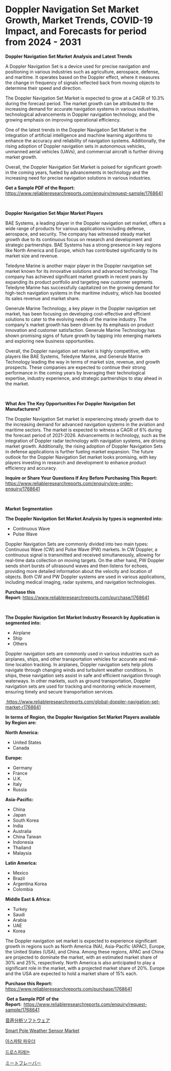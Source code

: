 <p><h1>Doppler Navigation Set Market Growth, Market Trends, COVID-19 Impact, and Forecasts for period from 2024 - 2031</h1></p><p><strong>Doppler Navigation Set Market Analysis and Latest Trends</strong></p>
<p><p>A Doppler Navigation Set is a device used for precise navigation and positioning in various industries such as agriculture, aerospace, defense, and maritime. It operates based on the Doppler effect, where it measures the change in frequency of signals reflected back from moving objects to determine their speed and direction.</p><p>The Doppler Navigation Set Market is expected to grow at a CAGR of 10.3% during the forecast period. The market growth can be attributed to the increasing demand for accurate navigation systems in various industries, technological advancements in Doppler navigation technology, and the growing emphasis on improving operational efficiency.</p><p>One of the latest trends in the Doppler Navigation Set Market is the integration of artificial intelligence and machine learning algorithms to enhance the accuracy and reliability of navigation systems. Additionally, the rising adoption of Doppler navigation sets in autonomous vehicles, unmanned aerial vehicles (UAVs), and commercial aircraft is further driving market growth.</p><p>Overall, the Doppler Navigation Set Market is poised for significant growth in the coming years, fueled by advancements in technology and the increasing need for precise navigation solutions in various industries.</p></p>
<p><strong>Get a Sample PDF of the Report:&nbsp;</strong> <a href="https://www.reliableresearchreports.com/enquiry/request-sample/1768641">https://www.reliableresearchreports.com/enquiry/request-sample/1768641</a></p>
<p>&nbsp;</p>
<p><strong>Doppler Navigation Set Major Market Players</strong></p>
<p><p>BAE Systems, a leading player in the Doppler navigation set market, offers a wide range of products for various applications including defense, aerospace, and security. The company has witnessed steady market growth due to its continuous focus on research and development and strategic partnerships. BAE Systems has a strong presence in key regions like North America and Europe, which has contributed significantly to its market size and revenue.</p><p>Teledyne Marine is another major player in the Doppler navigation set market known for its innovative solutions and advanced technology. The company has achieved significant market growth in recent years by expanding its product portfolio and targeting new customer segments. Teledyne Marine has successfully capitalized on the growing demand for high-tech navigation systems in the maritime industry, which has boosted its sales revenue and market share.</p><p>Generule Marine Technology, a key player in the Doppler navigation set market, has been focusing on developing cost-effective and efficient solutions to cater to the evolving needs of the marine industry. The company's market growth has been driven by its emphasis on product innovation and customer satisfaction. Generule Marine Technology has shown promising signs of future growth by tapping into emerging markets and exploring new business opportunities.</p><p>Overall, the Doppler navigation set market is highly competitive, with players like BAE Systems, Teledyne Marine, and Generule Marine Technology leading the way in terms of market size, revenue, and growth prospects. These companies are expected to continue their strong performance in the coming years by leveraging their technological expertise, industry experience, and strategic partnerships to stay ahead in the market.</p></p>
<p>&nbsp;</p>
<p><strong>What Are The Key Opportunities For Doppler Navigation Set Manufacturers?</strong></p>
<p><p>The Doppler Navigation Set market is experiencing steady growth due to the increasing demand for advanced navigation systems in the aviation and maritime sectors. The market is expected to witness a CAGR of 6% during the forecast period of 2021-2026. Advancements in technology, such as the integration of Doppler radar technology with navigation systems, are driving market growth. Additionally, the rising adoption of Doppler Navigation Sets in defense applications is further fueling market expansion. The future outlook for the Doppler Navigation Set market looks promising, with key players investing in research and development to enhance product efficiency and accuracy.</p></p>
<p><strong>Inquire or Share Your Questions If Any Before Purchasing This Report:</strong> <a href="https://www.reliableresearchreports.com/enquiry/pre-order-enquiry/1768641">https://www.reliableresearchreports.com/enquiry/pre-order-enquiry/1768641</a></p>
<p>&nbsp;</p>
<p><strong>Market Segmentation</strong></p>
<p><strong>The Doppler Navigation Set Market Analysis by types is segmented into:</strong></p>
<p><ul><li>Continuous Wave</li><li>Pulse Wave</li></ul></p>
<p><p>Doppler Navigation Sets are commonly divided into two main types: Continuous Wave (CW) and Pulse Wave (PW) markets. In CW Doppler, a continuous signal is transmitted and received simultaneously, allowing for real-time data collection on moving targets. On the other hand, PW Doppler sends short bursts of ultrasound waves and then listens for echoes, providing more detailed information about the velocity and location of objects. Both CW and PW Doppler systems are used in various applications, including medical imaging, radar systems, and navigation technologies.</p></p>
<p><strong>Purchase this Report:&nbsp;</strong><a href="https://www.reliableresearchreports.com/purchase/1768641">https://www.reliableresearchreports.com/purchase/1768641</a></p>
<p>&nbsp;</p>
<p><strong>The Doppler Navigation Set Market Industry Research by Application is segmented into:</strong></p>
<p><ul><li>Airplane</li><li>Ship</li><li>Others</li></ul></p>
<p><p>Doppler navigation sets are commonly used in various industries such as airplanes, ships, and other transportation vehicles for accurate and real-time location tracking. In airplanes, Doppler navigation sets help pilots navigate through changing winds and turbulent weather conditions. In ships, these navigation sets assist in safe and efficient navigation through waterways. In other markets, such as ground transportation, Doppler navigation sets are used for tracking and monitoring vehicle movement, ensuring timely and secure transportation services.</p></p>
<p><a href="https://www.reliableresearchreports.com/global-doppler-navigation-set-market-r1768641">&nbsp;https://www.reliableresearchreports.com/global-doppler-navigation-set-market-r1768641</a></p>
<p><strong>In terms of Region, the Doppler Navigation Set Market Players available by Region are:</strong></p>
<p>
    <p> <strong> North America: </strong>
        <ul>
            <li>United States</li>
            <li>Canada</li>
        </ul>
        </p> 
    <p> <strong> Europe: </strong>
        <ul>
            <li>Germany</li>
            <li>France</li>
            <li>U.K.</li>
            <li>Italy</li>
            <li>Russia</li>
        </ul>
        </p> 
    <p> <strong> Asia-Pacific: </strong>
        <ul>
            <li>China</li>
            <li>Japan</li>
            <li>South Korea</li>
            <li>India</li>
            <li>Australia</li>
            <li>China Taiwan</li>
            <li>Indonesia</li>
            <li>Thailand</li>
            <li>Malaysia</li>
        </ul>
        </p> 
    <p> <strong> Latin America: </strong>
        <ul>
            <li>Mexico</li>
            <li>Brazil</li>
            <li>Argentina Korea</li>
            <li>Colombia</li>
        </ul>
        </p> 
    <p> <strong> Middle East & Africa: </strong>
        <ul>
            <li>Turkey</li>
            <li>Saudi</li>
            <li>Arabia</li>
            <li>UAE</li>
            <li>Korea</li>
        </ul>
    </p>
    </p>
<p><p>The Doppler navigation set market is expected to experience significant growth in regions such as North America (NA), Asia-Pacific (APAC), Europe, the United States (USA), and China. Among these regions, APAC and China are projected to dominate the market, with an estimated market share of 30% and 25%, respectively. North America is also anticipated to play a significant role in the market, with a projected market share of 20%. Europe and the USA are expected to hold a market share of 15% each.</p></p>
<p><strong>Purchase this Report: </strong><a href="https://www.reliableresearchreports.com/purchase/1768641">https://www.reliableresearchreports.com/purchase/1768641</a></p>
<p>&nbsp;<strong>Get a Sample PDF of the Report:&nbsp;&nbsp;</strong><a href="https://www.reliableresearchreports.com/enquiry/request-sample/1768641">https://www.reliableresearchreports.com/enquiry/request-sample/1768641</a></p>
<p><strong></strong></p>
<p><p><a href="https://medium.com/@redsalmon1949/%E9%9F%B3%E5%A3%B0%E8%A7%A3%E6%9E%90%E3%82%BD%E3%83%95%E3%83%88%E3%82%A6%E3%82%A7%E3%82%A2%E5%B8%82%E5%A0%B4-%E7%AB%B6%E4%BA%89%E5%88%86%E6%9E%90-%E5%B8%82%E5%A0%B4%E5%8B%95%E5%90%91-2031%E5%B9%B4%E3%81%BE%E3%81%A7%E3%81%AE%E4%BA%88%E6%B8%AC-a475e7f51943">音声分析ソフトウェア</a></p><p><a href="https://github.com/Angelnienowdseej3e45z3p8c/Market-Research-Report-List-2/blob/main/smart-pole-weather-sensor-market.md">Smart Pole Weather Sensor Market</a></p><p><a href="https://medium.com/@kenyonjohns/%EC%95%84%EC%8A%A4%ED%8C%8C%ED%83%90-%EB%B6%84%EC%84%9D-%EC%8B%9C%EC%9E%A5-%EC%97%B0%ED%8F%89%EA%B7%A0-%EC%84%B1%EC%9E%A5%EB%A5%A0-cagr-%EC%8B%9C%EC%9E%A5-%EC%84%B8%EB%B6%84%ED%99%94-%EB%B0%8F-%EA%B8%80%EB%A1%9C%EB%B2%8C-%EC%82%B0%EC%97%85-%EA%B0%9C%EC%9A%94-83fde0730747">아스파탐 파우더</a></p><p><a href="https://medium.com/@codinchelcea2022/%EB%93%9C%EB%A1%9C%EC%8A%A4%ED%94%BC%EB%A0%88%EB%85%BC-%EC%8B%9C%EC%9E%A5-%EB%B6%84%EC%84%9D-%EA%B8%80%EB%A1%9C%EB%B2%8C-%EC%82%B0%EC%97%85-%EC%A0%84%EB%A7%9D-%EB%B0%8F-%EC%98%88%EC%B8%A1-2024%EB%85%84%EB%B6%80%ED%84%B0-2031%EB%85%84-614461cc8a73">드로스피레논</a></p><p><a href="https://github.com/andrade7361/Market-Research-Report-List-1/blob/main/879537640407.md">ミートフレーバー</a></p></p>